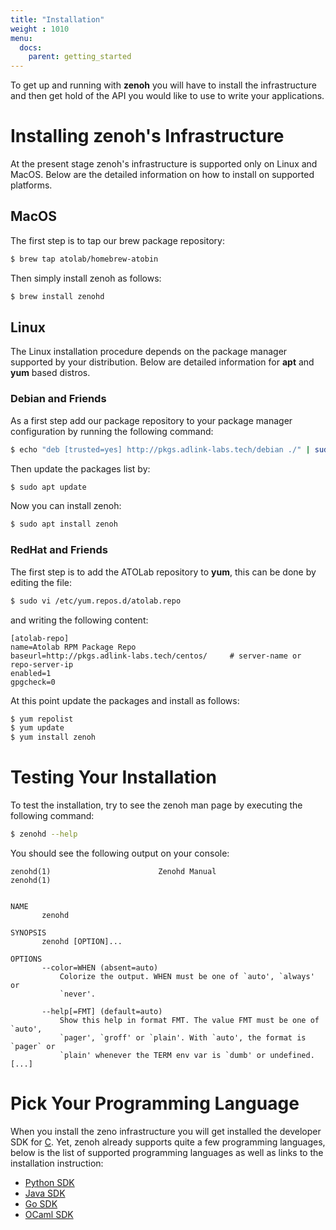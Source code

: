```yaml
---
title: "Installation"
weight : 1010
menu:
  docs:
    parent: getting_started
---
```


To get up and running with <b>zenoh</b> you will have to install the infrastructure and then get hold of the API you would like to use to write your applications. 

# Installing zenoh's Infrastructure
At the present stage zenoh's infrastructure is supported only on Linux and MacOS. Below are the detailed information on how to install on supported platforms.

## MacOS
The first step is to tap our brew package repository:

```bash
$ brew tap atolab/homebrew-atobin
```    

Then simply install zenoh as follows:

```bash
$ brew install zenohd
```

## Linux
The Linux installation procedure depends on the package manager supported by your distribution. Below are detailed information for <b>apt</b> and <b>yum</b> based distros.

### Debian and Friends
As a first step add our package repository to your package manager configuration by running the following command:

```bash
$ echo "deb [trusted=yes] http://pkgs.adlink-labs.tech/debian ./" | sudo tee -a /etc/apt/sources.list > /dev/null
```

Then update the packages list by:

```bash
$ sudo apt update
```

Now you can install zenoh:

```bash
$ sudo apt install zenoh
```

### RedHat and Friends
The first step is to add the ATOLab repository to <b>yum</b>, this can be done by editing the file:

```bash
$ sudo vi /etc/yum.repos.d/atolab.repo
```

and writing the following content:

```toml,ignore
[atolab-repo]
name=Atolab RPM Package Repo
baseurl=http://pkgs.adlink-labs.tech/centos/     # server-name or repo-server-ip
enabled=1
gpgcheck=0
```

At this point update the packages and install as follows:

```bash
$ yum repolist
$ yum update
$ yum install zenoh
```

# Testing Your Installation
To test the installation, try to see the zenoh man page by executing the following command:

```bash
$ zenohd --help
```
You should see the following output on your console:

```
zenohd(1)                        Zenohd Manual                       zenohd(1)


NAME
       zenohd

SYNOPSIS
       zenohd [OPTION]...

OPTIONS
       --color=WHEN (absent=auto)
           Colorize the output. WHEN must be one of `auto', `always' or
           `never'.

       --help[=FMT] (default=auto)
           Show this help in format FMT. The value FMT must be one of `auto',
           `pager', `groff' or `plain'. With `auto', the format is `pager` or
           `plain' whenever the TERM env var is `dumb' or undefined.
[...]           
```
# Pick Your Programming Language
When you install the zeno infrastructure you will get installed the developer SDK for  [C](https://en.wikipedia.org/wiki/The_C_Programming_Language). Yet, zenoh already supports quite a few programming languages, below is the list of supported programming languages as well as links to the installation instruction:

- [Python SDK](https://github.com/atolab/zenoh-python)
- [Java SDK](https://github.com/atolab/zenoh-java)
- [Go SDK](https://github.com/atolab/zenoh-go)
- [OCaml SDK](https://github.com/atolab/zenoh)

